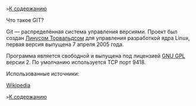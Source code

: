 `>`[К содержанию](./readme.md)

Что такое GIT?

Git — распределённая система управления версиями. Проект был создан [Линусом Торвальдсом](https://ru.wikipedia.org/wiki/%D0%A2%D0%BE%D1%80%D0%B2%D0%B0%D0%BB%D1%8C%D0%B4%D1%81,_%D0%9B%D0%B8%D0%BD%D1%83%D1%81) для управления разработкой ядра Linux, первая версия выпущена 7 апреля 2005 года.

Программа является свободной и выпущена под лицензией [GNU GPL](https://ru.wikipedia.org/wiki/GNU_General_Public_License) версии 2. По умолчанию используется TCP порт 9418.

Использованные источники:

[Wikipedia](https://ru.wikipedia.org/wiki/Git)

`>`[К содержанию](./readme.md)
